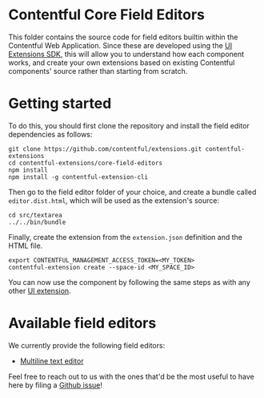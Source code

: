 Contentful Core Field Editors
=============================

This folder contains the source code for field editors builtin within the
Contentful Web Application. Since these are developed using the
[UI Extensions SDK][ui-extensions-sdk], this will allow you to understand how
each component works, and create your own extensions based on existing
Contentful components' source rather than starting from scratch.

# Getting started

To do this, you should first clone the repository and install the field editor
dependencies as follows:
~~~
git clone https://github.com/contentful/extensions.git contentful-extensions
cd contentful-extensions/core-field-editors
npm install
npm install -g contentful-extension-cli
~~~

Then go to the field editor folder of your choice, and create a bundle called
`editor.dist.html`, which will be used as the extension's source:
~~~
cd src/textarea
../../bin/bundle
~~~

Finally, create the extension from the `extension.json` definition and the HTML
file.
~~~
export CONTENTFUL_MANAGEMENT_ACCESS_TOKEN=<MY_TOKEN>
contentful-extension create --space-id <MY_SPACE_ID>
~~~

You can now use the component by following the same steps as with any other
[UI extension](ui-ext-guide).

# Available field editors

We currently provide the following field editors:

- [Multiline text editor](./src/textarea)

Feel free to reach out to us with the ones that'd be the most useful to have
here by filing a [Github issue](github-issues)!

[ui-extensions-sdk]: https://github.com/contentful/ui-extensions-sdk
[ui-ext-guide]: https://www.contentful.com/blog/2016/07/06/ui-extensions-sdk/]
[github-issues]: https://github.com/contentful/extensions/issues
